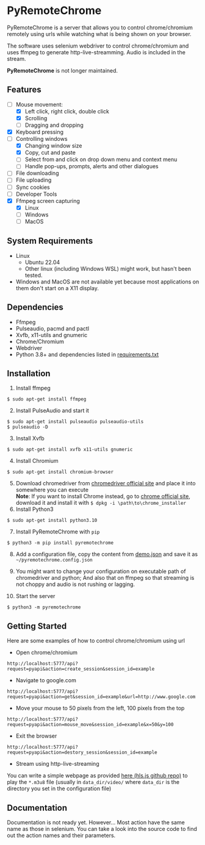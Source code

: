 # PyRemoteChrome
PyRemoteChrome is a server that allows you to control chrome/chromium remotely using urls while watching what is being shown on your browser.

The software uses selenium webdriver to control chrome/chromium and uses ffmpeg to generate http-live-streamming. Audio is included in the stream.

**PyRemoteChrome** is not longer maintained. 

## Features
- [ ] Mouse movement:
  - [x] Left click, right click, double click
  - [x] Scrolling
  - [ ] Dragging and dropping
- [x] Keyboard pressing
- [ ] Controlling windows
  - [x] Changing window size
  - [x] Copy, cut and paste
  - [ ] Select from and click on drop down menu and context menu
  - [ ] Handle pop-ups, prompts, alerts and other dialogues
- [ ] File downloading
- [ ] File uploading
- [ ] Sync cookies
- [ ] Developer Tools
- [x] Ffmpeg screen capturing
  - [x] Linux
  - [ ] Windows
  - [ ] MacOS

## System Requirements

- Linux
  - Ubuntu 22.04
  - Other linux (including Windows WSL) might work, but hasn't been tested.
- Windows and MacOS are not available yet because most applications on them don't start on a X11 display.

## Dependencies
- Ffmpeg
- Pulseaudio, pacmd and pactl
- Xvfb, x11-utils and gnumeric
- Chrome/Chromium
- Webdriver
- Python 3.8+ and dependencies listed in [requirements.txt](https://github.com/Wes-KW/PyRemoteChrome/requirements.txt)

## Installation
1. Install ffmpeg
```shell
$ sudo apt-get install ffmpeg
```

2. Install PulseAudio and start it
```shell
$ sudo apt-get install pulseaudio pulseaudio-utils
$ pulseaudio -D
```

3. Install Xvfb
```shell
$ sudo apt-get install xvfb x11-utils gnumeric
```

4. Install Chromium
```shell
$ sudo apt-get install chromium-browser
```

5. Download chromedriver from [chromedriver official site](https://googlechromelabs.github.io/chrome-for-testing/) and place it into somewhere you can execute
   <br/>
   **Note**: If you want to install Chrome instead, go to [chrome official site](https://www.google.com/chrome/), download it and install it with `$ dpkg -i \path\to\chrome_installer`
6. Install Python3
```shell
$ sudo apt-get install python3.10
```

7. Install PyRemoteChrome with `pip`
```shell
$ python3 -m pip install pyremotechrome
```

8. Add a configuration file, copy the content from [demo.json](https://github.com/Wes-KW/PyRemoteChrome/blob/master/demo.json) and save it as `~/pyremotechrome.config.json`

9. You might want to change your configuration on executable path of chromedriver and python; And also that on ffmpeg so that streaming is not choppy and audio is not rushing or lagging.

10. Start the server
```shell
$ python3 -m pyremotechrome
```

## Getting Started
Here are some examples of how to control chrome/chromium using url
- Open chrome/chromium
```
http://localhost:5777/api?request=pyapi&action=create_session&session_id=example
```
- Navigate to google.com
```
http://localhost:5777/api?request=pyapi&action=get&session_id=example&url=http://www.google.com
```
- Move your mouse to 50 pixels from the left, 100 pixels from the top
```
http://localhost:5777/api?request=pyapi&action=mouse_move&session_id=example&x=50&y=100
```
- Exit the browser
```
http://localhost:5777/api?request=pyapi&action=destory_session&session_id=example
```
- Stream using http-live-streaming

You can write a simple webpage as provided [here (hls.js github repo)](https://github.com/video-dev/hls.js) to play the `*.m3u8` file (usually in `data_dir/video/` where `data_dir` is the directory you set in the configuration file)


## Documentation
Documentation is not ready yet. However...
Most action have the same name as those in selenium. You can take a look into the source code to find out the action names and their parameters.
